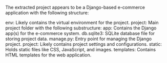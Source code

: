The extracted project appears to be a Django-based e-commerce application with the following structure:

env: Likely contains the virtual environment for the project.
project: Main project folder with the following substructure:
app: Contains the Django app(s) for the e-commerce system.
db.sqlite3: SQLite database file for storing project data.
manage.py: Entry point for managing the Django project.
project: Likely contains project settings and configurations.
static: Holds static files like CSS, JavaScript, and images.
templates: Contains HTML templates for the web application.
